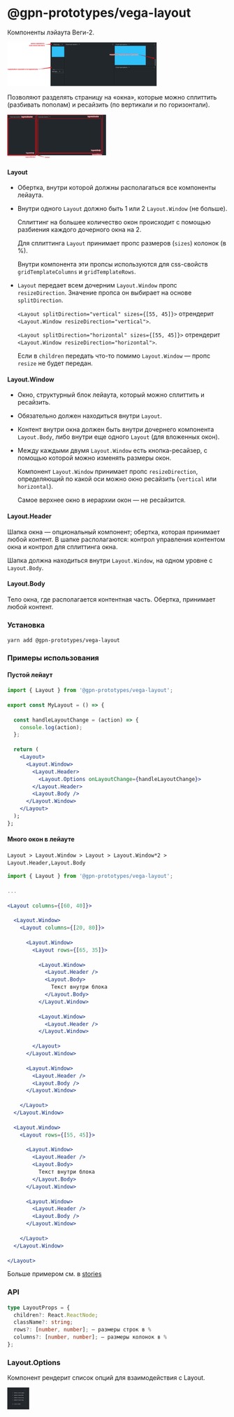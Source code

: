 # @gpn-prototypes/vega-layout

Компоненты лэйаута Веги-2.

<img src="docs/pic-1.png" height="100">

Позволяют разделять страницу на «окна», которые можно сплиттить (разбивать пополам) и ресайзить (по вертикали и по горизонтали).

<img src="docs/pic-2.png" height="100">

#### Layout

-   Обертка, внутри которой должны располагаться все компоненты лейаута.

-   Внутри одного `Layout` должно быть 1 или 2 `Layout.Window` (не больше).

    Сплиттинг на большее количество окон происходит с помощью разбиения каждого дочерного окна на 2.

    Для сплиттинга `Layout` принимает пропс размеров (`sizes`) колонок (в %).

    Внутри компонента эти пропсы используются для css-свойств `gridTemplateColumns` и `gridTemplateRows`.

-   `Layout` передает всем дочерним `Layout.Window` пропс `resizeDirection`. Значение пропса он выбирает на основе `splitDirection`.

    `<Layout splitDirection="vertical" sizes={[55, 45]}>` отрендерит `<Layout.Window resizeDirection="vertical">`.

    `<Layout splitDirection="horizontal" sizes={[55, 45]}>` отрендерит `<Layout.Window resizeDirection="horizontal">`.

    Если в `children` передать что-то помимо `Layout.Window` — пропс `resize` не будет передан.

#### Layout.Window

-   Окно, структурный блок лейаута, который можно сплиттить и ресайзить.

-   Обязательно должен находиться внутри `Layout`.

-   Контент внутри окна должен быть внутри дочернего компонента `Layout.Body`, либо внутри еще одного `Layout` (для вложенных окон).

-   Между каждыми двумя `Layout.Window` есть кнопка-ресайзер, с помощью которой можно изменять размеры окон.

    Компонент `Layout.Window` принимает пропс `resizeDirection`, определяющий по какой оси можно окно ресайзить (`vertical` или `horizontal`).

    Самое верхнее окно в иерархии окон — не ресайзится.

#### Layout.Header

Шапка окна — опциональный компонент; обертка, которая принимает любой контент.
В шапке располагаются: контрол управления контентом окна и контрол для сплиттинга окна.

Шапка должна находиться внутри `Layout.Window`, на одном уровне с `Layout.Body`.

#### Layout.Body

Тело окна, где располагается контентная часть. Обертка, принимает любой контент.

### Установка

    yarn add @gpn-prototypes/vega-layout

### Примеры использования

#### Пустой лейаут

```jsx
import { Layout } from '@gpn-prototypes/vega-layout';

export const MyLayout = () => {

  const handleLayoutChange = (action) => {
    console.log(action);
  };

  return (
    <Layout>
      <Layout.Window>
        <Layout.Header>
          <Layout.Options onLayoutChange={handleLayoutChange}>
        </Layout.Header>
        <Layout.Body />
      </Layout.Window>
    </Layout>
  );
};
```

#### Много окон в лейауте

`Layout > Layout.Window > Layout > Layout.Window*2 > Layout.Header,Layout.Body`

```jsx
import { Layout } from '@gpn-prototypes/vega-layout';

...

<Layout columns={[60, 40]}>

  <Layout.Window>
    <Layout columns={[20, 80]}>

      <Layout.Window>
        <Layout rows={[65, 35]}>

          <Layout.Window>
            <Layout.Header />
            <Layout.Body>
              Текст внутри блока
            </Layout.Body>
          </Layout.Window>

          <Layout.Window>
            <Layout.Header />
          </Layout.Window>

        </Layout>
      </Layout.Window>

      <Layout.Window>
        <Layout.Header />
        <Layout.Body />
      </Layout.Window>

    </Layout>
  </Layout.Window>

  <Layout.Window>
    <Layout rows={[55, 45]}>

      <Layout.Window>
        <Layout.Header />
        <Layout.Body>
          Текст внутри блока
        </Layout.Body>
      </Layout.Window>

      <Layout.Window>
        <Layout.Header />
        <Layout.Body />
      </Layout.Window>

    </Layout>
  </Layout.Window>

</Layout>
```

Больше примером см. в [stories](./src/Layout.stories.tsx)

### API

```ts
type LayoutProps = {
  children?: React.ReactNode;
  className?: string;
  rows?: [number, number]; — размеры строк в %
  columns?: [number, number]; — размеры колонок в %
};
```

### Layout.Options

Компонент рендерит список опций для взаимодействия с Layout.

<img src="docs/pic-3.png" height="50">

```ts
```
